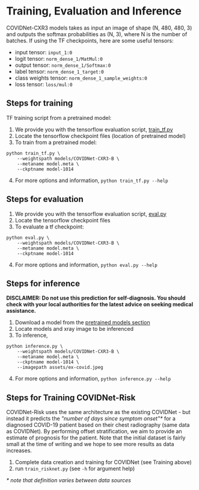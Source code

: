 # Training, Evaluation and Inference
COVIDNet-CXR3 models takes as input an image of shape (N, 480, 480, 3) and outputs the softmax probabilities as (N, 3), where N is the number of batches.
If using the TF checkpoints, here are some useful tensors:

* input tensor: `input_1:0`
* logit tensor: `norm_dense_1/MatMul:0`
* output tensor: `norm_dense_1/Softmax:0`
* label tensor: `norm_dense_1_target:0`
* class weights tensor: `norm_dense_1_sample_weights:0`
* loss tensor: `loss/mul:0`

## Steps for training
TF training script from a pretrained model:
1. We provide you with the tensorflow evaluation script, [train_tf.py](../../train_tf.py)
2. Locate the tensorflow checkpoint files (location of pretrained model)
3. To train from a pretrained model:
```
python train_tf.py \
    --weightspath models/COVIDNet-CXR3-B \
    --metaname model.meta \
    --ckptname model-1014
```
4. For more options and information, `python train_tf.py --help`

## Steps for evaluation

1. We provide you with the tensorflow evaluation script, [eval.py](../../eval.py)
2. Locate the tensorflow checkpoint files
3. To evaluate a tf checkpoint:
```
python eval.py \
    --weightspath models/COVIDNet-CXR3-B \
    --metaname model.meta \
    --ckptname model-1014
```
4. For more options and information, `python eval.py --help`

## Steps for inference
**DISCLAIMER: Do not use this prediction for self-diagnosis. You should check with your local authorities for the latest advice on seeking medical assistance.**

1. Download a model from the [pretrained models section](models.md)
2. Locate models and xray image to be inferenced
3. To inference,
```
python inference.py \
    --weightspath models/COVIDNet-CXR3-B \
    --metaname model.meta \
    --ckptname model-1014 \
    --imagepath assets/ex-covid.jpeg
```
4. For more options and information, `python inference.py --help`

## Steps for Training COVIDNet-Risk

COVIDNet-Risk uses the same architecture as the existing COVIDNet - but instead it predicts the *"number of days since symptom onset"\** for a diagnosed COVID-19 patient based on their chest radiography (same data as COVIDNet). By performing offset stratification, we aim to provide an estimate of prognosis for the patient. Note that the initial dataset is fairly small at the time of writing and we hope to see more results as data increases.

1. Complete data creation and training for COVIDNet (see Training above)
2. run `train_risknet.py` (see `-h` for argument help)

*\* note that definition varies between data sources*
